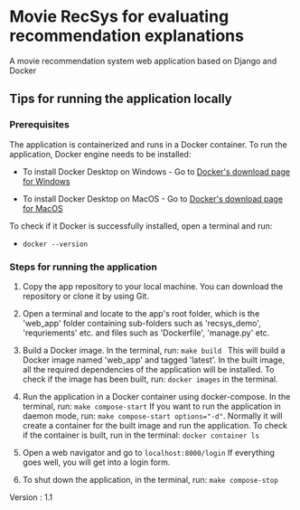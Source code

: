 # Movie RecSys for evaluating recommendation explanations

A movie recommendation system web application based on Django and Docker

## Tips for running the application locally

### Prerequisites

The application is containerized and runs in a Docker container. To run the application, Docker engine needs to be installed:

* To install Docker Desktop on Windows - Go to [Docker's download page for Windows](https://docs.docker.com/docker-for-windows/install)

* To install Docker Desktop on MacOS - Go to [Docker's download page for MacOS](https://docs.docker.com/docker-for-mac/install/)

To check if it Docker is successfully installed, open a terminal and run:

- ```docker --version```

### Steps for running the application

1. Copy the app repository to your local machine. You can download the repository or clone it by using Git.

2. Open a terminal and locate to the app's root folder, which is the 'web_app' folder containing sub-folders such as 'recsys_demo', 'requriements' etc. and files such as 'Dockerfile', 'manage.py' etc.

3. Build a Docker image. In the terminal, run:  ```make build ``` This will build a Docker image named 'web_app' and tagged 'latest'. In the built image, all the required dependencies of the application will be installed. To check if the image has been built, run: ```docker images``` in the terminal.

4. Run the application in a Docker container using docker-compose. In the terminal, run: ```make compose-start``` If you want to run the application in daemon mode, run: ```make compose-start options="-d"```. Normally it will create a container for the built image and run the application. To check if the container is built, run in the terminal: ```docker container ls```

5. Open a web navigator and go to ```localhost:8000/login``` If everything goes well, you will get into a login form.

6. To shut down the application, in the terminal, run: ```make compose-stop```

Version : 1.1

